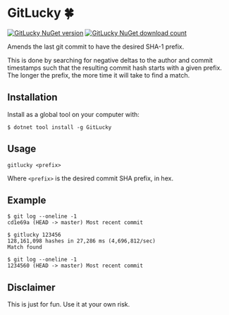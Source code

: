 ﻿# GitLucky 🍀


[![GitLucky NuGet version](https://img.shields.io/nuget/v/GitLucky)](https://www.nuget.org/packages/GitLucky/)
[![GitLucky NuGet download count](https://img.shields.io/nuget/dt/GitLucky)](https://www.nuget.org/packages/GitLucky/)

Amends the last git commit to have the desired SHA-1 prefix.

This is done by searching for negative deltas to the author and commit
timestamps such that the resulting commit hash starts with a given prefix.
The longer the prefix, the more time it will take to find a match.

## Installation

Install as a global tool on your computer with:

```
$ dotnet tool install -g GitLucky
```

## Usage

```
gitlucky <prefix>
```

Where `<prefix>` is the desired commit SHA prefix, in hex.

## Example

```
$ git log --oneline -1
cd1e69a (HEAD -> master) Most recent commit

$ gitlucky 123456
128,161,098 hashes in 27,286 ms (4,696,812/sec)
Match found

$ git log --oneline -1
1234560 (HEAD -> master) Most recent commit
```

## Disclaimer

This is just for fun. Use it at your own risk.
